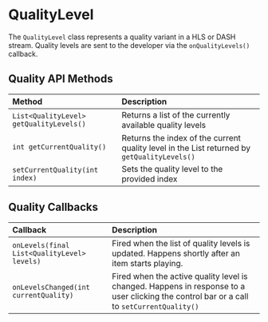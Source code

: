 # QualityLevel

The `QualityLevel` class represents a quality variant in a HLS or DASH stream. Quality levels are sent to the developer via the `onQualityLevels()` callback.

## Quality API Methods

| Method                                  | Description                                                                                 |
|:----------------------------------------|:--------------------------------------------------------------------------------------------|
| `List<QualityLevel> getQualityLevels()` | Returns a list of the currently available quality levels                                    |
| `int getCurrentQuality()`               | Returns the index of the current quality level in the List returned by `getQualityLevels()` |
| `setCurrentQuality(int index)`          | Sets the quality level to the provided index                                                |

## Quality Callbacks

| Callback                                    | Description                                                                                                                               |
|:--------------------------------------------|:------------------------------------------------------------------------------------------------------------------------------------------|
| `onLevels(final List<QualityLevel> levels)` | Fired when the list of quality levels is updated. Happens shortly after an item starts playing.                                           |
| `onLevelsChanged(int currentQuality)`       | Fired when the active quality level is changed. Happens in response to a user clicking the control bar or a call to `setCurrentQuality()` |
